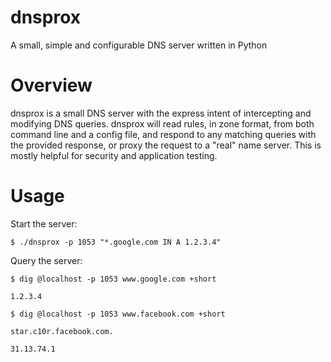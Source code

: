 dnsprox
=======

A small, simple and configurable DNS server written in Python

Overview
========

dnsprox is a small DNS server with the express intent of intercepting and modifying DNS queries. dnsprox will read rules, in zone format, from both command line and a config file, and respond to any matching queries with the provided response, or proxy the request to a "real" name server. This is mostly helpful for security and application testing.

Usage
=====

Start the server:

    $ ./dnsprox -p 1053 "*.google.com IN A 1.2.3.4"

Query the server:

    $ dig @localhost -p 1053 www.google.com +short

    1.2.3.4

    $ dig @localhost -p 1053 www.facebook.com +short

    star.c10r.facebook.com.

    31.13.74.1